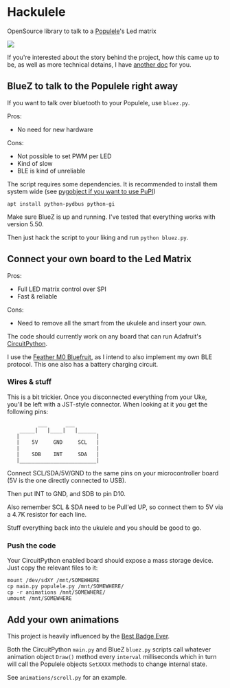 # Hackulele

OpenSource library to talk to a [Populele](https://popuband.com/products/populele-with-accessory)'s Led matrix

![](./docs/pics/awoo.gif)

If you're interested about the story behind the project, how this came up to be, as well as more technical detains, I have [another doc](ABOUT.md) for you.

## BlueZ to talk to the Populele right away

If you want to talk over bluetooth to your Populele, use `bluez.py`.

Pros:

 * No need for new hardware

Cons:

 * Not possible to set PWM per LED
 * Kind of slow
 * BLE is kind of unreliable


The script requires some dependencies. It is recommended to install them system wide (see [pygobject if you want to use PuPI](https://pygobject.readthedocs.io/en/latest/getting_started.html))

```
apt install python-pydbus python-gi
```

Make sure BlueZ is up and running. I've tested that everything works with version 5.50.

Then just hack the script to your liking and run `python bluez.py`.

## Connect your own board to the Led Matrix

Pros:

 * Full LED matrix control over SPI
 * Fast & reliable

Cons:

 * Need to remove all the smart from the ukulele and insert your own.

The code should currently work on any board that can run Adafruit's [CircuitPython](https://circuitpython.readthedocs.io).

I use the [Feather M0 Bluefruit](https://www.adafruit.com/product/2995), as I intend to also implement my own BLE protocol. This one also has a battery charging circuit.

### Wires & stuff

This is a bit trickier. Once you disconnected everything from your Uke, you'll be left with a JST-style connector.
When looking at it you get the following pins:


```
          ___      ___
    _____|   |____|   |______
   |                         |
   |    5V     GND     SCL   |
   |                         |
   |    SDB    INT     SDA   |
   |_________________________|

```

Connect SCL/SDA/5V/GND to the same pins on your microcontroller board (5V is the one directly connected to USB). 

Then put INT to GND, and SDB to pin D10.

Also remember SCL & SDA need to be Pull'ed UP, so connect them to 5V via a 4.7K resistor for each line.

Stuff everything back into the ukulele and you should be good to go.

### Push the code

Your CircuitPython enabled board should expose a mass storage device. Just copy the relevant files to it:

```
mount /dev/sdXY /mnt/SOMEWHERE
cp main.py populele.py /mnt/SOMEWHERE/
cp -r animations /mnt/SOMEWHERE/
umount /mnt/SOMEWHERE
```

## Add your own animations

This project is heavily influenced by the [Best Badge Ever](https://github.com/oskirby/dc26-fur-scripts).

Both the CircuitPython `main.py` and BlueZ `bluez.py` scripts call whatever animation object `Draw()` method every `interval` milliseconds which in turn will call the Populele objects `SetXXXX` methods to change internal state.

See `animations/scroll.py` for an example.
